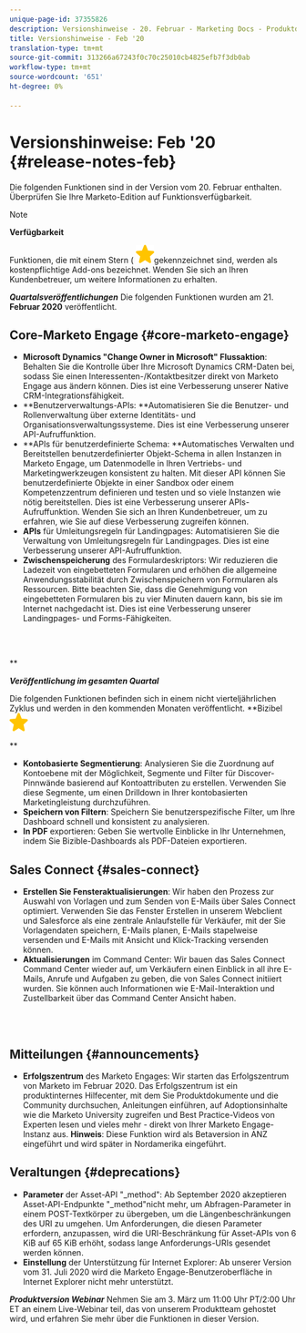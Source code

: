 ```yaml
---
unique-page-id: 37355826
description: Versionshinweise - 20. Februar - Marketing Docs - Produktdokumentation
title: Versionshinweise - Feb '20
translation-type: tm+mt
source-git-commit: 313266a67243f0c70c25010cb4825efb7f3db0ab
workflow-type: tm+mt
source-wordcount: '651'
ht-degree: 0%

---
```



# Versionshinweise: Feb &#39;20 {#release-notes-feb}

Die folgenden Funktionen sind in der Version vom 20. Februar enthalten. Überprüfen Sie Ihre Marketo-Edition auf Funktionsverfügbarkeit.

>[!NOTE]
>
>**Verfügbarkeit**
>
>Funktionen, die mit einem Stern ( ![(Stern)](assets/star-yellow.svg)gekennzeichnet sind, werden als kostenpflichtige Add-ons bezeichnet. Wenden Sie sich an Ihren Kundenbetreuer, um weitere Informationen zu erhalten.

***Quartalsveröffentlichungen*** Die folgenden Funktionen wurden am 21. **Februar 2020** veröffentlicht.

## Core-Marketo Engage {#core-marketo-engage}

* **Microsoft Dynamics &quot;Change Owner in Microsoft&quot; Flussaktion**: Behalten Sie die Kontrolle über Ihre Microsoft Dynamics CRM-Daten bei, sodass Sie einen Interessenten-/Kontaktbesitzer direkt von Marketo Engage aus ändern können. Dies ist eine Verbesserung unserer Native CRM-Integrationsfähigkeit.
* **Benutzerverwaltungs-APIs: **Automatisieren Sie die Benutzer- und Rollenverwaltung über externe Identitäts- und Organisationsverwaltungssysteme. Dies ist eine Verbesserung unserer API-Aufruffunktion.
* **APIs für benutzerdefinierte Schema: **Automatisches Verwalten und Bereitstellen benutzerdefinierter Objekt-Schema in allen Instanzen in Marketo Engage, um Datenmodelle in Ihren Vertriebs- und Marketingwerkzeugen konsistent zu halten. Mit dieser API können Sie benutzerdefinierte Objekte in einer Sandbox oder einem Kompetenzzentrum definieren und testen und so viele Instanzen wie nötig bereitstellen. Dies ist eine Verbesserung unserer APIs-Aufruffunktion. Wenden Sie sich an Ihren Kundenbetreuer, um zu erfahren, wie Sie auf diese Verbesserung zugreifen können.
* **APIs** für Umleitungsregeln für Landingpages: Automatisieren Sie die Verwaltung von Umleitungsregeln für Landingpages. Dies ist eine Verbesserung unserer API-Aufruffunktion.
* **Zwischenspeicherung** des Formulardeskriptors: Wir reduzieren die Ladezeit von eingebetteten Formularen und erhöhen die allgemeine Anwendungsstabilität durch Zwischenspeichern von Formularen als Ressourcen. Bitte beachten Sie, dass die Genehmigung von eingebetteten Formularen bis zu vier Minuten dauern kann, bis sie im Internet nachgedacht ist. Dies ist eine Verbesserung unserer Landingpages- und Forms-Fähigkeiten.

<br> 

**

***Veröffentlichung im gesamten Quartal***

Die folgenden Funktionen befinden sich in einem nicht vierteljährlichen Zyklus und werden in den kommenden Monaten veröffentlicht.
**Bizibel ![(Stern)](assets/star-yellow.svg)

**

* **Kontobasierte Segmentierung**: Analysieren Sie die Zuordnung auf Kontoebene mit der Möglichkeit, Segmente und Filter für Discover-Pinnwände basierend auf Kontoattributen zu erstellen. Verwenden Sie diese Segmente, um einen Drilldown in Ihrer kontobasierten Marketingleistung durchzuführen.
* **Speichern von Filtern**: Speichern Sie benutzerspezifische Filter, um Ihre Dashboard schnell und konsistent zu analysieren.
* **In PDF** exportieren: Geben Sie wertvolle Einblicke in Ihr Unternehmen, indem Sie Bizible-Dashboards als PDF-Dateien exportieren.

## Sales Connect  {#sales-connect}

* **Erstellen Sie Fensteraktualisierungen**: Wir haben den Prozess zur Auswahl von Vorlagen und zum Senden von E-Mails über Sales Connect optimiert. Verwenden Sie das Fenster Erstellen in unserem Webclient und Salesforce als eine zentrale Anlaufstelle für Verkäufer, mit der Sie Vorlagendaten speichern, E-Mails planen, E-Mails stapelweise versenden und E-Mails mit Ansicht und Klick-Tracking versenden können.
* **Aktualisierungen** im Command Center: Wir bauen das Sales Connect Command Center wieder auf, um Verkäufern einen Einblick in all ihre E-Mails, Anrufe und Aufgaben zu geben, die von Sales Connect initiiert wurden. Sie können auch Informationen wie E-Mail-Interaktion und Zustellbarkeit über das Command Center Ansicht haben.

<br> 

## Mitteilungen {#announcements}

* **Erfolgszentrum** des Marketo Engages: Wir starten das Erfolgszentrum von Marketo im Februar 2020. Das Erfolgszentrum ist ein produktinternes Hilfecenter, mit dem Sie Produktdokumente und die Community durchsuchen, Anleitungen einführen, auf Adoptionsinhalte wie die Marketo University zugreifen und Best Practice-Videos von Experten lesen und vieles mehr - direkt von Ihrer Marketo Engage-Instanz aus. **Hinweis**: Diese Funktion wird als Betaversion in ANZ eingeführt und wird später in Nordamerika eingeführt.

## Veraltungen {#deprecations}

* **Parameter** der Asset-API &quot;_method&quot;: Ab September 2020 akzeptieren Asset-API-Endpunkte &quot;_method&quot;nicht mehr, um Abfragen-Parameter in einem POST-Textkörper zu übergeben, um die Längenbeschränkungen des URI zu umgehen. Um Anforderungen, die diesen Parameter erfordern, anzupassen, wird die URI-Beschränkung für Asset-APIs von 6 KiB auf 65 KiB erhöht, sodass lange Anforderungs-URIs gesendet werden können.
* **Einstellung** der Unterstützung für Internet Explorer: Ab unserer Version vom 31. Juli 2020 wird die Marketo Engage-Benutzeroberfläche in Internet Explorer nicht mehr unterstützt.

***Produktversion Webinar*** [](https://engage.marketo.com/Jan_Feb_20_Release_Webinar_Registration.html) Nehmen Sie am 3. März um 11:00 Uhr PT/2:00 Uhr ET an einem Live-Webinar teil, das von unserem Produktteam gehostet wird, und erfahren Sie mehr über die Funktionen in dieser Version.
